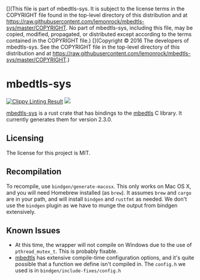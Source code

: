 [](This file is part of mbedtls-sys. It is subject to the license terms in the COPYRIGHT file found in the top-level directory of this distribution and at https://raw.githubusercontent.com/lemonrock/mbedtls-sys/master/COPYRIGHT. No part of mbedtls-sys, including this file, may be copied, modified, propagated, or distributed except according to the terms contained in the COPYRIGHT file.)
[](Copyright © 2016 The developers of mbedtls-sys. See the COPYRIGHT file in the top-level directory of this distribution and at https://raw.githubusercontent.com/lemonrock/mbedtls-sys/master/COPYRIGHT.)

# mbedtls-sys

[![Clippy Linting Result](https://clippy.bashy.io/github/lemonrock/mbedtls-sys/master/badge.svg?style=plastic)](https://clippy.bashy.io/github/lemonrock/mbedtls-sys/master/log) [![](https://img.shields.io/badge/Code%20Style-rustfmt-brightgreen.svg?style=plastic)](https://github.com/rust-lang-nursery/rustfmt#configuring-rustfmt)

[mbedtls-sys] is a rust crate that has bindings to the [mbedtls] C library. It currently generates them for version 2.3.0.


## Licensing

The license for this project is MIT.


## Recompilation

To recompile, use `bindgen/generate-macosx`. This only works on Mac OS X, and you will need Homebrew installed (as `brew`). It assumes `brew` and `cargo` are in your path, and will install `bindgen` and `rustfmt` as needed. We don't use the `bindgen` plugin as we have to munge the output from bindgen extensively.


## Known Issues

* At this time, the wrapper will not compile on Windows due to the use of `pthread_mutex_t`. This is probably fixable.
* [mbedtls] has extensive compile-time configuration options, and it's quite possible that a function we define isn't compiled in. The `config.h` we used is in `bindgen/include-fixes/config.h`


[mbedtls-sys]: https://github.com/lemonrock/mbedtls-sys "mbedtls-sys GitHub page"
[mbedtls]: https://tls.mbed.org/ "mbedtls home page"
